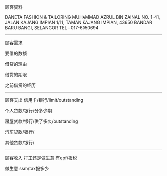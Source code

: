 顾客资料

DANETA FASHION & TAILORING MUHAMMAD AZRUL BIN ZAINAL NO. 1-41, JALAN KAJANG IMPIAN 1/11, TAMAN KAJANG IMPIAN, 43650 BANDAR BARU BANGI, SELANGOR TEL : 017-6050694

-----------------
顾客需求


要借的数额

借贷的理由

借贷的期限

之前借贷的经历


--------------
顾客支出
信用卡/银行/limit/outstanding


个人贷款/银行/分多少期

房屋贷款/银行/供了多久/outstanding

汽车贷款/银行/


其他贷款/银行/

-----------
顾客收入
打工还是做生意
有epf/报税

做生意 ssm/tax报多少

